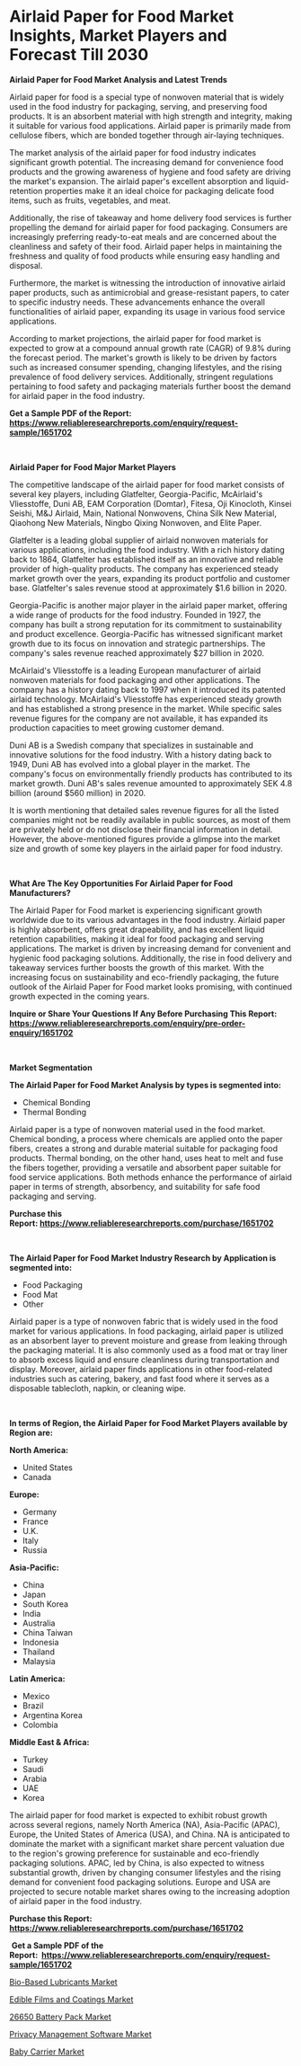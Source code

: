 <p><h1>Airlaid Paper for Food Market Insights, Market Players and Forecast Till 2030</h1></p><p><strong>Airlaid Paper for Food Market Analysis and Latest Trends</strong></p>
<p><p>Airlaid paper for food is a special type of nonwoven material that is widely used in the food industry for packaging, serving, and preserving food products. It is an absorbent material with high strength and integrity, making it suitable for various food applications. Airlaid paper is primarily made from cellulose fibers, which are bonded together through air-laying techniques.</p><p>The market analysis of the airlaid paper for food industry indicates significant growth potential. The increasing demand for convenience food products and the growing awareness of hygiene and food safety are driving the market's expansion. The airlaid paper's excellent absorption and liquid-retention properties make it an ideal choice for packaging delicate food items, such as fruits, vegetables, and meat.</p><p>Additionally, the rise of takeaway and home delivery food services is further propelling the demand for airlaid paper for food packaging. Consumers are increasingly preferring ready-to-eat meals and are concerned about the cleanliness and safety of their food. Airlaid paper helps in maintaining the freshness and quality of food products while ensuring easy handling and disposal.</p><p>Furthermore, the market is witnessing the introduction of innovative airlaid paper products, such as antimicrobial and grease-resistant papers, to cater to specific industry needs. These advancements enhance the overall functionalities of airlaid paper, expanding its usage in various food service applications.</p><p>According to market projections, the airlaid paper for food market is expected to grow at a compound annual growth rate (CAGR) of 9.8% during the forecast period. The market's growth is likely to be driven by factors such as increased consumer spending, changing lifestyles, and the rising prevalence of food delivery services. Additionally, stringent regulations pertaining to food safety and packaging materials further boost the demand for airlaid paper in the food industry.</p></p>
<p><strong>Get a Sample PDF of the Report:&nbsp; <a href="https://www.reliableresearchreports.com/enquiry/request-sample/1651702">https://www.reliableresearchreports.com/enquiry/request-sample/1651702</a></strong></p>
<p>&nbsp;</p>
<p><strong>Airlaid Paper for Food Major Market Players</strong></p>
<p><p>The competitive landscape of the airlaid paper for food market consists of several key players, including Glatfelter, Georgia-Pacific, McAirlaid's Vliesstoffe, Duni AB, EAM Corporation (Domtar), Fitesa, Oji Kinocloth, Kinsei Seishi, M&J Airlaid, Main, National Nonwovens, China Silk New Material, Qiaohong New Materials, Ningbo Qixing Nonwoven, and Elite Paper. </p><p>Glatfelter is a leading global supplier of airlaid nonwoven materials for various applications, including the food industry. With a rich history dating back to 1864, Glatfelter has established itself as an innovative and reliable provider of high-quality products. The company has experienced steady market growth over the years, expanding its product portfolio and customer base. Glatfelter's sales revenue stood at approximately $1.6 billion in 2020.</p><p>Georgia-Pacific is another major player in the airlaid paper market, offering a wide range of products for the food industry. Founded in 1927, the company has built a strong reputation for its commitment to sustainability and product excellence. Georgia-Pacific has witnessed significant market growth due to its focus on innovation and strategic partnerships. The company's sales revenue reached approximately $27 billion in 2020.</p><p>McAirlaid's Vliesstoffe is a leading European manufacturer of airlaid nonwoven materials for food packaging and other applications. The company has a history dating back to 1997 when it introduced its patented airlaid technology. McAirlaid's Vliesstoffe has experienced steady growth and has established a strong presence in the market. While specific sales revenue figures for the company are not available, it has expanded its production capacities to meet growing customer demand.</p><p>Duni AB is a Swedish company that specializes in sustainable and innovative solutions for the food industry. With a history dating back to 1949, Duni AB has evolved into a global player in the market. The company's focus on environmentally friendly products has contributed to its market growth. Duni AB's sales revenue amounted to approximately SEK 4.8 billion (around $560 million) in 2020.</p><p>It is worth mentioning that detailed sales revenue figures for all the listed companies might not be readily available in public sources, as most of them are privately held or do not disclose their financial information in detail. However, the above-mentioned figures provide a glimpse into the market size and growth of some key players in the airlaid paper for food industry.</p></p>
<p>&nbsp;</p>
<p><strong>What Are The Key Opportunities For Airlaid Paper for Food Manufacturers?</strong></p>
<p><p>The Airlaid Paper for Food market is experiencing significant growth worldwide due to its various advantages in the food industry. Airlaid paper is highly absorbent, offers great drapeability, and has excellent liquid retention capabilities, making it ideal for food packaging and serving applications. The market is driven by increasing demand for convenient and hygienic food packaging solutions. Additionally, the rise in food delivery and takeaway services further boosts the growth of this market. With the increasing focus on sustainability and eco-friendly packaging, the future outlook of the Airlaid Paper for Food market looks promising, with continued growth expected in the coming years.</p></p>
<p><strong>Inquire or Share Your Questions If Any Before Purchasing This Report: <a href="https://www.reliableresearchreports.com/enquiry/pre-order-enquiry/1651702">https://www.reliableresearchreports.com/enquiry/pre-order-enquiry/1651702</a></strong></p>
<p>&nbsp;</p>
<p><strong>Market Segmentation</strong></p>
<p><strong>The Airlaid Paper for Food Market Analysis by types is segmented into:</strong></p>
<p><ul><li>Chemical Bonding</li><li>Thermal Bonding</li></ul></p>
<p><p>Airlaid paper is a type of nonwoven material used in the food market. Chemical bonding, a process where chemicals are applied onto the paper fibers, creates a strong and durable material suitable for packaging food products. Thermal bonding, on the other hand, uses heat to melt and fuse the fibers together, providing a versatile and absorbent paper suitable for food service applications. Both methods enhance the performance of airlaid paper in terms of strength, absorbency, and suitability for safe food packaging and serving.</p></p>
<p><strong>Purchase this Report:&nbsp;<a href="https://www.reliableresearchreports.com/purchase/1651702">https://www.reliableresearchreports.com/purchase/1651702</a></strong></p>
<p>&nbsp;</p>
<p><strong>The Airlaid Paper for Food Market Industry Research by Application is segmented into:</strong></p>
<p><ul><li>Food Packaging</li><li>Food Mat</li><li>Other</li></ul></p>
<p><p>Airlaid paper is a type of nonwoven fabric that is widely used in the food market for various applications. In food packaging, airlaid paper is utilized as an absorbent layer to prevent moisture and grease from leaking through the packaging material. It is also commonly used as a food mat or tray liner to absorb excess liquid and ensure cleanliness during transportation and display. Moreover, airlaid paper finds applications in other food-related industries such as catering, bakery, and fast food where it serves as a disposable tablecloth, napkin, or cleaning wipe.</p></p>
<p>&nbsp;</p>
<p><strong>In terms of Region, the Airlaid Paper for Food Market Players available by Region are:</strong></p>
<p>
    <p> <strong> North America: </strong>
        <ul>
            <li>United States</li>
            <li>Canada</li>
        </ul>
        </p> 
    <p> <strong> Europe: </strong>
        <ul>
            <li>Germany</li>
            <li>France</li>
            <li>U.K.</li>
            <li>Italy</li>
            <li>Russia</li>
        </ul>
        </p> 
    <p> <strong> Asia-Pacific: </strong>
        <ul>
            <li>China</li>
            <li>Japan</li>
            <li>South Korea</li>
            <li>India</li>
            <li>Australia</li>
            <li>China Taiwan</li>
            <li>Indonesia</li>
            <li>Thailand</li>
            <li>Malaysia</li>
        </ul>
        </p> 
    <p> <strong> Latin America: </strong>
        <ul>
            <li>Mexico</li>
            <li>Brazil</li>
            <li>Argentina Korea</li>
            <li>Colombia</li>
        </ul>
        </p> 
    <p> <strong> Middle East & Africa: </strong>
        <ul>
            <li>Turkey</li>
            <li>Saudi</li>
            <li>Arabia</li>
            <li>UAE</li>
            <li>Korea</li>
        </ul>
    </p>
    </p>
<p><p>The airlaid paper for food market is expected to exhibit robust growth across several regions, namely North America (NA), Asia-Pacific (APAC), Europe, the United States of America (USA), and China. NA is anticipated to dominate the market with a significant market share percent valuation due to the region's growing preference for sustainable and eco-friendly packaging solutions. APAC, led by China, is also expected to witness substantial growth, driven by changing consumer lifestyles and the rising demand for convenient food packaging solutions. Europe and USA are projected to secure notable market shares owing to the increasing adoption of airlaid paper in the food industry.</p></p>
<p><strong>Purchase this Report: <a href="https://www.reliableresearchreports.com/purchase/1651702">https://www.reliableresearchreports.com/purchase/1651702</a></strong></p>
<p>&nbsp;<strong>Get a Sample PDF of the Report:&nbsp;&nbsp;<a href="https://www.reliableresearchreports.com/enquiry/request-sample/1651702">https://www.reliableresearchreports.com/enquiry/request-sample/1651702</a></strong></p>
<p><strong></strong></p>
<p><p><a href="https://www.linkedin.com/pulse/bio-based-lubricants-market-insights-players-forecast/">Bio-Based Lubricants Market</a></p><p><a href="https://medium.com/@dianafisher1927/edible-films-and-coatings-market-size-growth-forecast-2023-2030-ad108e991732">Edible Films and Coatings Market</a></p><p><a href="https://www.linkedin.com/pulse/26650-battery-pack-market-share-amp-new-trends-analysis/">26650 Battery Pack Market</a></p><p><a href="https://medium.com/@lilliandach2023/privacy-management-software-market-the-key-to-successful-business-strategy-forecast-till-2030-68ba91fd6f03">Privacy Management Software Market</a></p><p><a href="https://www.linkedin.com/pulse/decoding-baby-carrier-market-deep-dive-latest-trends-segmentation/">Baby Carrier Market</a></p></p>